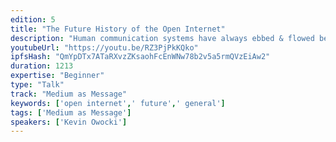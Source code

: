 ```yaml
---
edition: 5
title: "The Future History of the Open Internet"
description: "Human communication systems have always ebbed & flowed between being open & closed.  From the founding of the Free Software Foundation in 1985, to the beginnings of the open source movement in the 1990s, to the historic battles between Linux & Microsoft, to the publication of the Bitcoin Whitepaper in 2008, to the rise of Github, Google, Facebook, and Amazon, there is a rich history of progress on open, permissionless, systems.The internet is the most powerful human communication system in history.  The internet changed the world because it allowed humans to move information across a network; and now we have the internet of money: the ability to move financial value across the internet.  What will participation in the internet of money look like?  What will the future history of our era of the internet look like?  In this talk, Gitcoin Founder Kevin Owocki will talk about the history of the open internet + project these trends forward into 2020 and beyond."
youtubeUrl: "https://youtu.be/RZ3PjPkKQko"
ipfsHash: "QmYpDTx7ATaRXvzZKsaohFcEnWNw78b2v5a5rmQVzEiAw2"
duration: 1213
expertise: "Beginner"
type: "Talk"
track: "Medium as Message"
keywords: ['open internet',' future',' general']
tags: ['Medium as Message']
speakers: ['Kevin Owocki']
---
```

